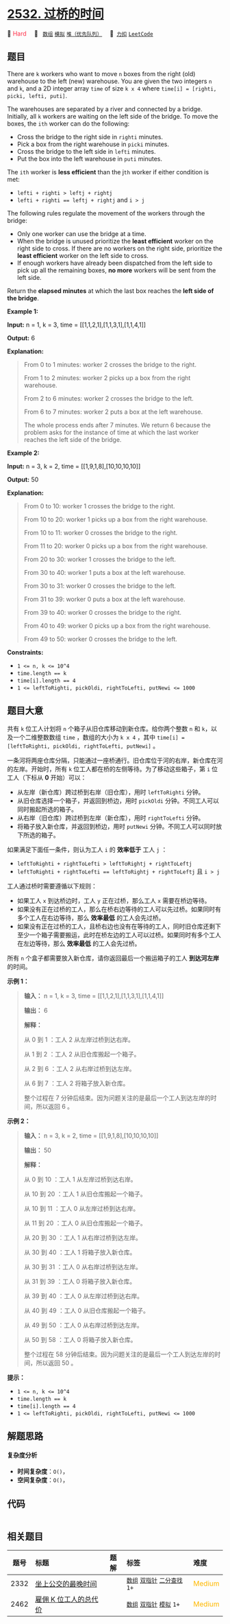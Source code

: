 # [2532. 过桥的时间](https://2xiao.github.io/leetcode-js/problem/2532.html)

🔴 <font color=#ff334b>Hard</font>&emsp; 🔖&ensp; [`数组`](/tag/array.md) [`模拟`](/tag/simulation.md) [`堆（优先队列）`](/tag/heap-priority-queue.md)&emsp; 🔗&ensp;[`力扣`](https://leetcode.cn/problems/time-to-cross-a-bridge) [`LeetCode`](https://leetcode.com/problems/time-to-cross-a-bridge)

## 题目

There are `k` workers who want to move `n` boxes from the right (old)
warehouse to the left (new) warehouse. You are given the two integers `n` and
`k`, and a 2D integer array `time` of size `k x 4` where `time[i] = [righti,
picki, lefti, puti]`.

The warehouses are separated by a river and connected by a bridge. Initially,
all `k` workers are waiting on the left side of the bridge. To move the boxes,
the `ith` worker can do the following:

  * Cross the bridge to the right side in `righti` minutes.
  * Pick a box from the right warehouse in `picki` minutes.
  * Cross the bridge to the left side in `lefti` minutes.
  * Put the box into the left warehouse in `puti` minutes.

The `ith` worker is **less efficient** than the j`th` worker if either
condition is met:

  * `lefti + righti > leftj + rightj`
  * `lefti + righti == leftj + rightj` and `i > j`

The following rules regulate the movement of the workers through the bridge:

  * Only one worker can use the bridge at a time.
  * When the bridge is unused prioritize the **least efficient** worker on the right side to cross. If there are no workers on the right side, prioritize the **least efficient** worker on the left side to cross.
  * If enough workers have already been dispatched from the left side to pick up all the remaining boxes, **no more** workers will be sent from the left side.

Return the **elapsed minutes** at which the last box reaches the **left side
of the bridge**.



**Example 1:**

**Input:** n = 1, k = 3, time = [[1,1,2,1],[1,1,3,1],[1,1,4,1]]

**Output:** 6

**Explanation:**

> 
> 
> 
> 
> 
> From 0 to 1 minutes: worker 2 crosses the bridge to the right.
> 
> From 1 to 2 minutes: worker 2 picks up a box from the right warehouse.
> 
> From 2 to 6 minutes: worker 2 crosses the bridge to the left.
> 
> From 6 to 7 minutes: worker 2 puts a box at the left warehouse.
> 
> The whole process ends after 7 minutes. We return 6 because the problem asks for the instance of time at which the last worker reaches the left side of the bridge.

**Example 2:**

**Input:** n = 3, k = 2, time = [[1,9,1,8],[10,10,10,10]]

**Output:** 50

**Explanation:**

> 
> 
> 
> 
> 
> From 0  to 10: worker 1 crosses the bridge to the right.
> 
> From 10 to 20: worker 1 picks up a box from the right warehouse.
> 
> From 10 to 11: worker 0 crosses the bridge to the right.
> 
> From 11 to 20: worker 0 picks up a box from the right warehouse.
> 
> From 20 to 30: worker 1 crosses the bridge to the left.
> 
> From 30 to 40: worker 1 puts a box at the left warehouse.
> 
> From 30 to 31: worker 0 crosses the bridge to the left.
> 
> From 31 to 39: worker 0 puts a box at the left warehouse.
> 
> From 39 to 40: worker 0 crosses the bridge to the right.
> 
> From 40 to 49: worker 0 picks up a box from the right warehouse.
> 
> From 49 to 50: worker 0 crosses the bridge to the left.

**Constraints:**

  * `1 <= n, k <= 10^4`
  * `time.length == k`
  * `time[i].length == 4`
  * `1 <= leftToRighti, pickOldi, rightToLefti, putNewi <= 1000`


## 题目大意

共有 `k` 位工人计划将 `n` 个箱子从旧仓库移动到新仓库。给你两个整数 `n` 和 `k`，以及一个二维整数数组 `time` ，数组的大小为 `k
x 4` ，其中 `time[i] = [leftToRighti, pickOldi, rightToLefti, putNewi]` 。

一条河将两座仓库分隔，只能通过一座桥通行。旧仓库位于河的右岸，新仓库在河的左岸。开始时，所有 `k` 位工人都在桥的左侧等待。为了移动这些箱子，第 `i`
位工人（下标从 **0** 开始）可以：

  * 从左岸（新仓库）跨过桥到右岸（旧仓库），用时 `leftToRighti` 分钟。
  * 从旧仓库选择一个箱子，并返回到桥边，用时 `pickOldi` 分钟。不同工人可以同时搬起所选的箱子。
  * 从右岸（旧仓库）跨过桥到左岸（新仓库），用时 `rightToLefti` 分钟。
  * 将箱子放入新仓库，并返回到桥边，用时 `putNewi` 分钟。不同工人可以同时放下所选的箱子。

如果满足下面任一条件，则认为工人 `i` 的 **效率低于** 工人 `j` ：

  * `leftToRighti + rightToLefti > leftToRightj + rightToLeftj`
  * `leftToRighti + rightToLefti == leftToRightj + rightToLeftj` 且 `i > j`

工人通过桥时需要遵循以下规则：

  * 如果工人 `x` 到达桥边时，工人 `y` 正在过桥，那么工人 `x` 需要在桥边等待。
  * 如果没有正在过桥的工人，那么在桥右边等待的工人可以先过桥。如果同时有多个工人在右边等待，那么 **效率最低** 的工人会先过桥。
  * 如果没有正在过桥的工人，且桥右边也没有在等待的工人，同时旧仓库还剩下至少一个箱子需要搬运，此时在桥左边的工人可以过桥。如果同时有多个工人在左边等待，那么 **效率最低** 的工人会先过桥。

所有 `n` 个盒子都需要放入新仓库，请你返回最后一个搬运箱子的工人 **到达河左岸** 的时间。



**示例 1：**

> 
> 
> 
> 
> 
> **输入：** n = 1, k = 3, time = [[1,1,2,1],[1,1,3,1],[1,1,4,1]]
> 
> **输出：** 6
> 
> **解释：**
> 
> 从 0 到 1 ：工人 2 从左岸过桥到达右岸。
> 
> 从 1 到 2 ：工人 2 从旧仓库搬起一个箱子。
> 
> 从 2 到 6 ：工人 2 从右岸过桥到达左岸。
> 
> 从 6 到 7 ：工人 2 将箱子放入新仓库。
> 
> 整个过程在 7 分钟后结束。因为问题关注的是最后一个工人到达左岸的时间，所以返回 6 。
> 
> 

**示例 2：**

> 
> 
> 
> 
> 
> **输入：** n = 3, k = 2, time = [[1,9,1,8],[10,10,10,10]]
> 
> **输出：** 50
> 
> **解释：**
> 
> 从 0 到 10 ：工人 1 从左岸过桥到达右岸。
> 
> 从 10 到 20 ：工人 1 从旧仓库搬起一个箱子。
> 
> 从 10 到 11 ：工人 0 从左岸过桥到达右岸。
> 
> 从 11 到 20 ：工人 0 从旧仓库搬起一个箱子。
> 
> 从 20 到 30 ：工人 1 从右岸过桥到达左岸。
> 
> 从 30 到 40 ：工人 1 将箱子放入新仓库。
> 
> 从 30 到 31 ：工人 0 从右岸过桥到达左岸。
> 
> 从 31 到 39 ：工人 0 将箱子放入新仓库。
> 
> 从 39 到 40 ：工人 0 从左岸过桥到达右岸。
> 
> 从 40 到 49 ：工人 0 从旧仓库搬起一个箱子。
> 
> 从 49 到 50 ：工人 0 从右岸过桥到达左岸。
> 
> 从 50 到 58 ：工人 0 将箱子放入新仓库。
> 
> 整个过程在 58 分钟后结束。因为问题关注的是最后一个工人到达左岸的时间，所以返回 50 。
> 
> 



**提示：**

  * `1 <= n, k <= 10^4`
  * `time.length == k`
  * `time[i].length == 4`
  * `1 <= leftToRighti, pickOldi, rightToLefti, putNewi <= 1000`


## 解题思路

#### 复杂度分析

- **时间复杂度**：`O()`，
- **空间复杂度**：`O()`，

## 代码

```javascript

```

## 相关题目

<!-- prettier-ignore -->
| 题号 | 标题 | 题解 | 标签 | 难度 |
| :------: | :------ | :------: | :------ | :------ |
| 2332 | [坐上公交的最晚时间](https://leetcode.com/problems/the-latest-time-to-catch-a-bus) |  |  [`数组`](/tag/array.md) [`双指针`](/tag/two-pointers.md) [`二分查找`](/tag/binary-search.md) `1+` | <font color=#ffb800>Medium</font> |
| 2462 | [雇佣 K 位工人的总代价](https://leetcode.com/problems/total-cost-to-hire-k-workers) |  |  [`数组`](/tag/array.md) [`双指针`](/tag/two-pointers.md) [`模拟`](/tag/simulation.md) `1+` | <font color=#ffb800>Medium</font> |
